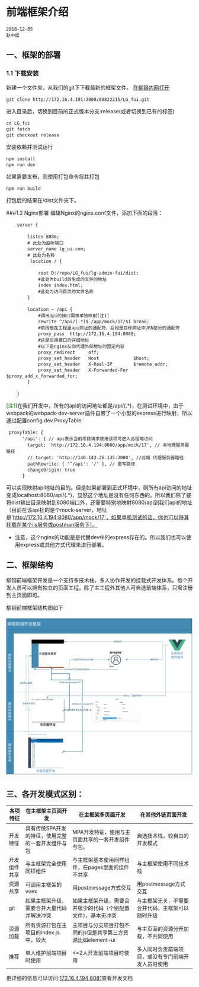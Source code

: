 
前端框架介绍
================

    2018-12-05
    赵中廷


## 一、框架的部署
### 1.1	下载安装
新建一个文件夹，从我们的git下下载最新的框架文件。
[在柳钢内网打开](http://172.16.4.191:3000/80822215/LG_fui.git)
```
git clone http://172.16.4.191:3000/80822215/LG_fui.git
```
进入目录后，切换到目前的正式版本分支:release(或者切换到已有的标签)
```
cd LG_fui
git fetch
git checkout release
```
安装依赖并测试运行
```
npm install
npm run dev
```
如果需要发布，则使用打包命令将其打包
```
npm run build
```
打包后的结果在/dist文件夹下。

###1.2	Nginx部署
编辑Nginx的nginx.conf文件，添加下面的段落：
```
    server {

        listen 8080;
        # 此处为监听端口
        server_name lg_ui.com;
        # 此处为名称
         location / {
              
            root D:/repo/LG_fui/lg-admin-fui/dist;
            #此处为build后生成的文件的地址
            index index.html;
            #此处为访问首页的文件名称
        }

        location ~ /api {
            #调用api的接口需做单独映射[注1]
            rewrite ^/api/(.*)$ /app/mock/17/$1 break;
            #前段是在工程里api网址的通配符，后段是目标网址中URN部分的通配符
            proxy_pass  http://172.16.4.194:8080;
            #这是后端接口的详细地址
            #以下是nginx反向代理外部地址的固定内容
            proxy_redirect     off;
            proxy_set_header   Host             $host;
            proxy_set_header   X-Real-IP        $remote_addr;
            proxy_set_header   X-Forwarded-For  $proxy_add_x_forwarded_for;
        }

    }
```
<font color=green>[注1]</font>在我们开发中，所有的api的访问地址都是/api/(.*)，在测试环境中，由于webpack的webpack-dev-server插件自带了一个小型的express进行映射，所以通过配置config.dev.ProxyTable:
```
 proxyTable: {
      '/api': { // api表示当前项目请求使用该项可进入远程端访问
        target: 'http://172.16.4.194:8080/app/mock/17', // 本地理服务器路径
        // target: 'http://140.143.26.135:3000', //远端 代理服务器路径
        pathRewrite: { '^/api': '/' }, // 重写路径
        changeOrigin: true
      }
```
可以实现映射api地址的目的。但是如果部署到正式环境中，则所有api访问的地址变成localhost:8080/api/(.*)，显然这个地址是没有任何东西的。所以我们除了要将dist输出目录映射到8080端口外，还需要特别地映射8080/api到我们api的地址（目前在该api挂的是个mock-server，地址是'http://172.16.4.194:8080/app/mock/17'，如果单机测试的话，你也可以将其挂载在某个iis服务或postman服务下）。

+ 注意，这个nginx的功能是是代替dev中的express存在的。所以我们也可以使用express或其他方式代理来进行部署。


## 二、框架结构
柳钢前端框架开发是一个支持多技术栈，多人协作开发的挂载式开发体系。每个开发人员可以拥有独立的页面工程，除了主工程外其他人可自选前端体系，只需注册到主页面即可。

柳钢前端框架结构图如下

<img style="width:1000px!important;    max-width:100% !important;" src='static/doc/intro2/pic/svg1.svg'/>

## 三、各开发模式区别：

|各项特征|	在主框架主页面开发|	在主框架多页面开发|	在其他外链页面开发|
| --- | --- | --- |---|
|开发特征|	具有传统SPA开发的特征，使用完整的一套开发组件与包	|MPA开发特征，使用与主页面共享的一套开发组件与包。	|自选技术栈，较自由的开发模式|
|开发组件共享|	与主框架完全使用同样组件|	与主框架基本使用同样组件，在pages里面的组件不共享|	与主框架使用不同技术栈|
|资源共享	|可调用主框架的vuex|	用postmessage方式交互	|用postmessage方式交互|
|git	|如果主框架升级，需要合并大量代码并解决冲突|	如果主框架升级，需要合并极少的代码（个别配置文件），基本无冲突	|与主框架无关，不需要合并代码，主框架可以随时升级|
|资源加载|	所有资源打包在主项目的index.js中，较大	|主项目与分支项目打包不同的js但是共享第三方资源比如element-ui	|与主页面的资源分开加载，不共同使用|
|推荐	|单人维护前端项目时使用	|<=2人开发前端项目时使用	|多人同时负责前端项目，或没有专门前端开发人员时使用|

更详细的信息可以访问:[172.16.4.194:8081](http://172.16.4.194:8080)查看开发文档